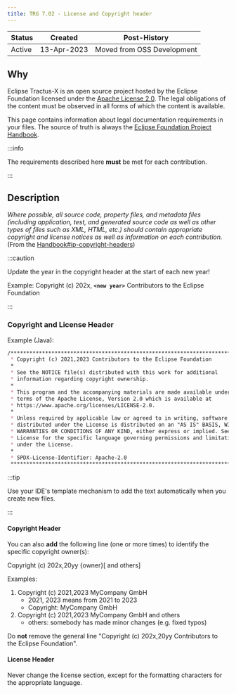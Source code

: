 ```yaml
---
title: TRG 7.02 - License and Copyright header
---
```


| Status | Created     | Post-History  |
|--------|-------------|---------------|
| Active  | 13-Apr-2023 | Moved from OSS Development           |

## Why

Eclipse Tractus-X is an open source project hosted by the Eclipse Foundation licensed under the [Apache License 2.0](https://spdx.org/licenses/Apache-2.0). The legal obligations of the content must be observed in all forms of which the content is available.

This page contains information about legal documentation requirements in your files. The source of truth is always the [Eclipse Foundation Project Handbook](https://www.eclipse.org/projects/handbook/#ip-copyright-headers).

:::info

The requirements described here **must** be met for each contribution.

:::

## Description

*Where possible, all source code, property files, and metadata files (including application, test, and generated source code as well as other types of files such as XML, HTML, etc.) should contain appropriate copyright and license notices as well as information on each contribution.* (From the [Handbook#ip-copyright-headers](https://www.eclipse.org/projects/handbook/#ip-copyright-headers))

:::caution

Update the year in the copyright header at the start of each new year!

Example:
Copyright (c) 202x, **`<new year>`** Contributors to the Eclipse Foundation

:::

### Copyright and License Header

Example (Java):

```md
/********************************************************************************
 * Copyright (c) 2021,2023 Contributors to the Eclipse Foundation
 *
 * See the NOTICE file(s) distributed with this work for additional
 * information regarding copyright ownership.
 *
 * This program and the accompanying materials are made available under the
 * terms of the Apache License, Version 2.0 which is available at
 * https://www.apache.org/licenses/LICENSE-2.0.
 *
 * Unless required by applicable law or agreed to in writing, software
 * distributed under the License is distributed on an "AS IS" BASIS, WITHOUT
 * WARRANTIES OR CONDITIONS OF ANY KIND, either express or implied. See the
 * License for the specific language governing permissions and limitations
 * under the License.
 *
 * SPDX-License-Identifier: Apache-2.0
 ********************************************************************************/
 ```

:::tip

Use your IDE's template mechanism to add the text automatically when you create new files.

:::

#### Copyright Header

You can also **add** the following line (one or more times) to identify the specific copyright owner(s):

Copyright (c) 202x,20yy {owner}[ and others]

Examples:

1. Copyright (c) 2021,2023 MyCompany GmbH
    - 2021, 2023 means from 2021 to 2023
    - Copyright: MyCompany GmbH
1. Copyright (c) 2021,2023 MyCompany GmbH and others
    - others: somebody has made minor changes (e.g. fixed typos)

Do **not** remove the general line "Copyright (c) 202x,20yy Contributors to the Eclipse Foundation".

#### License Header

Never change the license section, except for the formatting characters for the appropriate language.
